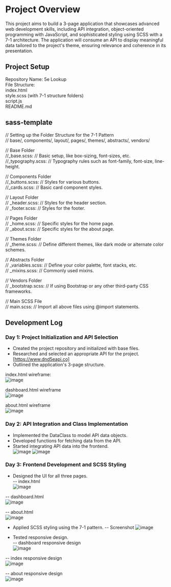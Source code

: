 # Project Overview  
This project aims to build a 3-page application that showcases advanced web development skills, including API integration, object-oriented programming with JavaScript, and sophisticated styling using SCSS with a 7-1 architecture. The application will consume an API to display meaningful data tailored to the project's theme, ensuring relevance and coherence in its presentation.  
  
## Project Setup  
Repository Name: 5e Lookup  
File Structure:  
index.html  
style.scss (with 7-1 structure folders)  
script.js  
README.md  

## sass-template
// Setting up the Folder Structure for the 7-1 Pattern  
// base/, components/, layout/, pages/, themes/, abstracts/, vendors/  

// Base Folder  
//_base.scss: // Basic setup, like box-sizing, font-sizes, etc.  
//_typography.scss: // Typography rules such as font-family, font-size, line-height.  

// Components Folder  
//_buttons.scss: // Styles for various buttons.  
//_cards.scss: // Basic card component styles.  

// Layout Folder  
// _header.scss: // Styles for the header section.  
// _footer.scss: // Styles for the footer.  

// Pages Folder  
// _home.scss: // Specific styles for the home page.  
// _about.scss: // Specific styles for the about page.  

// Themes Folder  
// _theme.scss: // Define different themes, like dark mode or alternate color schemes.  

// Abstracts Folder  
// _variables.scss: // Define your color palette, font stacks, etc.  
// _mixins.scss: // Commonly used mixins.  

// Vendors Folder  
// _bootstrap.scss: // If using Bootstrap or any other third-party CSS frameworks.  

// Main SCSS File  
// main.scss: // Import all above files using @import statements.  
  
## Development Log  
### Day 1: Project Initialization and API Selection  
- Created the project repository and initialized with base files.  
- Researched and selected an appropriate API for the project.  
    [https://www.dnd5eapi.co]  
- Outlined the application's 3-page structure.  
  
index.html wireframe:  
![image](https://github.com/rja87sd/5e-Lookup/assets/145504216/1b03e2d2-dda8-49f5-a037-6dfce6974406)  

dashboard.html wireframe  
![image](https://github.com/rja87sd/5e-Lookup/assets/145504216/89d3ec95-66e5-4acf-9c9e-c60a90c781d9)  

about.html wireframe  
![image](https://github.com/rja87sd/5e-Lookup/assets/145504216/f5e33197-b5fa-4f89-a522-05fc41f664d0)  

### Day 2: API Integration and Class Implementation  
- Implemented the DataClass to model API data objects.  
- Developed functions for fetching data from the API.  
- Started integrating API data into the frontend.  
![image](https://github.com/rja87sd/5e-Lookup/assets/145504216/c7a0426a-344d-40c7-bcff-a4f58eaea197)
![image](https://github.com/rja87sd/5e-Lookup/assets/145504216/fe2c3dff-621f-4c6b-8279-2006aa7a1dec)
  
  
### Day 3: Frontend Development and SCSS Styling  
- Designed the UI for all three pages.  
-- index.html  
  ![image](https://github.com/rja87sd/5e-Lookup/assets/145504216/61d18759-5f3d-4c0a-afbd-6b61e9f13f9c)  
  
-- dashboard.html  
![image](https://github.com/rja87sd/5e-Lookup/assets/145504216/685c3ac5-7c85-4384-b0c5-51c6c3801bc0)  
  
-- about.html  
  ![image](https://github.com/rja87sd/5e-Lookup/assets/145504216/20a568a7-53e5-4afd-a8e6-0787f8fe5956)  
  
- Applied SCSS styling using the 7-1 pattern.
-- Screenshot
![image](https://github.com/rja87sd/5e-Lookup/assets/145504216/6f2b890f-e007-45ee-94e6-3c756617a2e5)  
  
- Tested responsive design.  
-- dashboard responsive design  
![image](https://github.com/rja87sd/5e-Lookup/assets/145504216/b3b55be1-ae64-4fef-b3be-1378f495e398)

-- index responsive design  
![image](https://github.com/rja87sd/5e-Lookup/assets/145504216/b95ee29f-0bda-45c5-8f62-3df4e94439be)  

-- about responsive design  
![image](https://github.com/rja87sd/5e-Lookup/assets/145504216/93bb9e4a-a7ff-418d-b589-cb50fc3a477b)  
  
